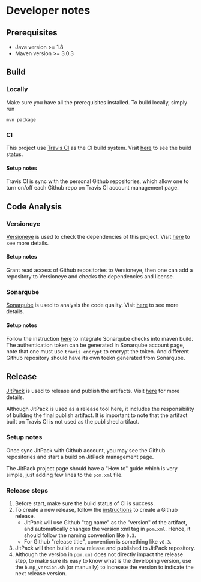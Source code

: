 # Developer notes

## Prerequisites
  * Java version >= 1.8
  * Maven version >= 3.0.3

## Build
### Locally

Make sure you have all the prerequisites installed.
To build locally, simply run 

```
mvn package
```

### CI

This project use [Travis CI](https://travis-ci.org/) as the CI build system. 
Visit [here](https://travis-ci.org/scw1109/dimensional-config) to see the build status.
 
#### Setup notes

Travis CI is sync with the personal Github repositories, 
which allow one to turn on/off each Github repo on Travis CI account management page.

## Code Analysis

### Versioneye

[Versioneye](https://www.versioneye.com/) is used to check the dependencies of this project.
Visit [here](https://www.versioneye.com/user/projects/584d185fbcc3a2004edfbe4b) to see more details.

#### Setup notes

Grant read access of Github repositories to Versioneye, 
then one can add a repository to Versioneye and checks the dependencies and license.

### Sonarqube

[Sonarqube](https://sonarqube.com/) is used to analysis the code quality.
Visit [here](https://sonarqube.com/dashboard?id=com.github.scw1109%3Adimensional-config) to see more details.

#### Setup notes

Follow the instruction [here](https://docs.travis-ci.com/user/sonarqube/#SonarQube-Scanner-for-Maven) to integrate Sonarqube checks into maven build.
The authentication token can be generated in Sonarqube account page, 
note that one must use ```travis encrypt``` to encrypt the token. And different Github repository should have its own toekn generated from Sonarqube.

## Release

[JitPack](https://jitpack.io/) is used to release and publish the artifacts.
Visit [here](https://jitpack.io/#scw1109/dimensional-config) for more details.

Although JitPack is used as a release tool here, 
it includes the responsibility of building the final publish artifact.
It is important to note that the artifact built on Travis CI is not used as the published artifact.

### Setup notes

Once sync JitPack with Github account, 
you may see the Github repositories and start a build on JitPack management page.

The JitPack project page should have a "How to" guide which is very simple, just adding few lines to the ```pom.xml```
 file.
 
### Release steps

 1. Before start, make sure the build status of CI is success.
 1. To create a new release, follow the [instructions](https://github.com/blog/1547-release-your-software) to create a Github release.
    * JitPack will use Github "tag name" as the "version" of the artifact, 
    and automatically changes the version xml tag in ```pom.xml```. 
    Hence, it should follow the naming convention like ```0.3```.
    * For Github "release title", convention is something like ```v0.3```.     
 1. JitPack will then build a new release and published to JitPack repository.
 1. Although the version in ```pom.xml``` does not directly impact the release step,
 to make sure its easy to know what is the developing version, 
 use the ```bump_version.sh``` (or manually) to increase the version to indicate the next release version.
   
